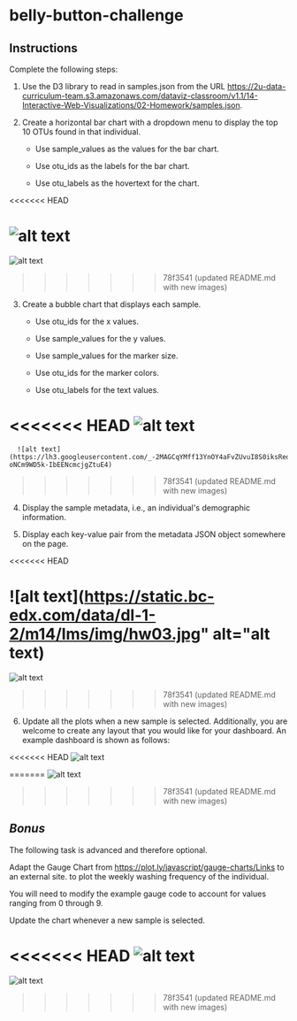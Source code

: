 # belly-button-challenge

## Instructions
Complete the following steps:

1. Use the D3 library to read in samples.json from the URL https://2u-data-curriculum-team.s3.amazonaws.com/dataviz-classroom/v1.1/14-Interactive-Web-Visualizations/02-Homework/samples.json.

2. Create a horizontal bar chart with a dropdown menu to display the top 10 OTUs found in that individual.

    * Use sample_values as the values for the bar chart.

    * Use otu_ids as the labels for the bar chart.

    * Use otu_labels as the hovertext for the chart.

<<<<<<< HEAD

![alt text](https://lh3.googleusercontent.com/zIaS79CqfAaJJwYKEKUjTOOvfqns6R7tX1n-lUMfd6ReSUJtkEVru53osNnsw006HyDnn7q4Fk-ZnQGETRtUpRpKjClOZvKs75v_KRjP6w)
=======
    
![alt text](https://lh3.googleusercontent.com/16NQj3ScOj3qMi79V3wkzIoIKSsHxwSkJEnd9RTniMbaeRqhi-2BT_PfswrO_G5nh0uL-1sFHnChdQiF9rzqBdYfGInNYhvIumGrksD9)
>>>>>>> 78f3541 (updated README.md with new images)

3. Create a bubble chart that displays each sample.

    * Use otu_ids for the x values.

    * Use sample_values for the y values.

    * Use sample_values for the marker size.

    * Use otu_ids for the marker colors.

    * Use otu_labels for the text values.

<<<<<<< HEAD
![alt text](https://lh3.googleusercontent.com/tcjOghAgOSlgREXbfOJi3ZTJmDo2tpWwmpOs9aVYuBe5b8zrpMOhGOMs-U_LYzspaJZ7aUom3dxHNqD7_s5ksYFvHi-HtXmhleyIoKquow)
=======
      ![alt text](https://lh3.googleusercontent.com/_-2MAGCqYMff13YnOY4aFvZUvuI8S0iksRedT1YiGLV7P857qQLRE22rY0OgbNKTkPi_S1GEMW9hi-oNCm9WD5k-IbEENcmcjgZtuE4)
>>>>>>> 78f3541 (updated README.md with new images)

4. Display the sample metadata, i.e., an individual's demographic information.

5. Display each key-value pair from the metadata JSON object somewhere on the page.

<<<<<<< HEAD
    
![alt text](https://static.bc-edx.com/data/dl-1-2/m14/lms/img/hw03.jpg" alt="alt text)
=======

  ![alt text](https://static.bc-edx.com/data/dl-1-2/m14/lms/img/hw03.jpg)
>>>>>>> 78f3541 (updated README.md with new images)

    
6. Update all the plots when a new sample is selected. Additionally, you are welcome to create any layout that you would like for your dashboard. An example dashboard is shown as follows:

 
<<<<<<< HEAD
 ![alt text](https://lh3.googleusercontent.com/VpbEK3FoaTteZ2cmYGH9LxMmRJY4ktsoBR2ipaV0Ld6nmN5bBRhOyp5CKsh_-1rI94uIESrf2gtUcXMx4pe_G8Szp1KPSvbNGZ_JeokSg)

=======
  ![alt text](https://lh3.googleusercontent.com/wExSt6cl06FZkR3wN2EEZWcxiOveRTC1QI6-CnXCGuiurFHLF2L_3dvubCJ0lh66210F3ZULUal2pIRAfmWpKPC4Zz9P11uwgJJUCMY)
>>>>>>> 78f3541 (updated README.md with new images)

## *Bonus* 
The following task is advanced and therefore optional.

Adapt the Gauge Chart from https://plot.ly/javascript/gauge-charts/Links to an external site. to plot the weekly washing frequency of the individual.

You will need to modify the example gauge code to account for values ranging from 0 through 9.

Update the chart whenever a new sample is selected.

<<<<<<< HEAD
![alt text](https://lh3.googleusercontent.com/Dm9DHp8LOjyqewSOh0XF_faRE6fyPLwkvKBa8EQWEx0ZwOK3tZkxkKpoK3UNiofWN5-iozU8SqWy_aDl7CHTLEYm5Ql3ZXoJhIqOl75mNw)
=======
![alt text](https://lh3.googleusercontent.com/BE-x7fQPn1KfGy2RMuF7NjK_tF3qq40WVopFheCtZGyq65ionUXnndcctqhmnMUR97EuJldGnUfGAkV8-9Ge1mvcBUtfQED58StlxZi5PA)
>>>>>>> 78f3541 (updated README.md with new images)
